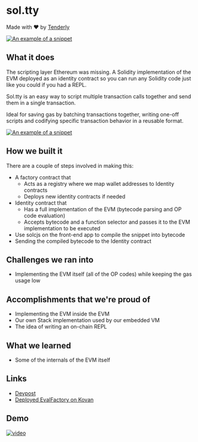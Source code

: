 # sol.tty

Made with ♥ by [Tenderly](https://tenderly.dev)

<a href="https://raw.githubusercontent.com/Tenderly/sol.tty/master/images/logo.jpg" target="_blank">![An example of a snippet](https://raw.githubusercontent.com/Tenderly/sol.tty/master/images/logo.jpg)</a>

## What it does

The scripting layer Ethereum was missing. A Solidity implementation of the EVM deployed as an identity contract so you can run any Solidity code just like you could if you had a REPL.

Sol.tty is an easy way to script multiple transaction calls together and send them in a single transaction.

Ideal for saving gas by batching transactions together, writing one-off scripts and codifying specific transaction behavior in a reusable format.

<a href="https://raw.githubusercontent.com/Tenderly/sol.tty/master/images/ss.png" target="_blank">![An example of a snippet](https://raw.githubusercontent.com/Tenderly/sol.tty/master/images/ss.png)</a>

## How we built it
There are a couple of steps involved in making this:
* A factory contract that
    * Acts as a registry where we map wallet addresses to Identity contracts
    * Deploys new identity contracts if needed
* Identity contract that
    * Has a full implementation of the EVM (bytecode parsing and OP code evaluation)
    * Accepts bytecode and a function selector and passes it to the EVM implementation to be executed
* Use solcjs on the front-end app to compile the snippet into bytecode
* Sending the compiled bytecode to the Identity contract

## Challenges we ran into
* Implementing the EVM itself (all of the OP codes) while keeping the gas usage low

## Accomplishments that we're proud of
* Implementing the EVM inside the EVM
* Our own Stack implementation used by our embedded VM
* The idea of writing an on-chain REPL

## What we learned
* Some of the internals of the EVM itself

## Links
* [Devpost](https://devpost.com/software/sol-tty)
* [Deployed EvalFactory on Kovan](https://kovan.etherscan.io/address/0x9e487a842272bcff7d5b644681e185cca6fb974c#code)

## Demo

<a href="https://youtu.be/C05UpxP7O9g">![video](https://img.youtube.com/vi/C05UpxP7O9g/0.jpg)</a> 
